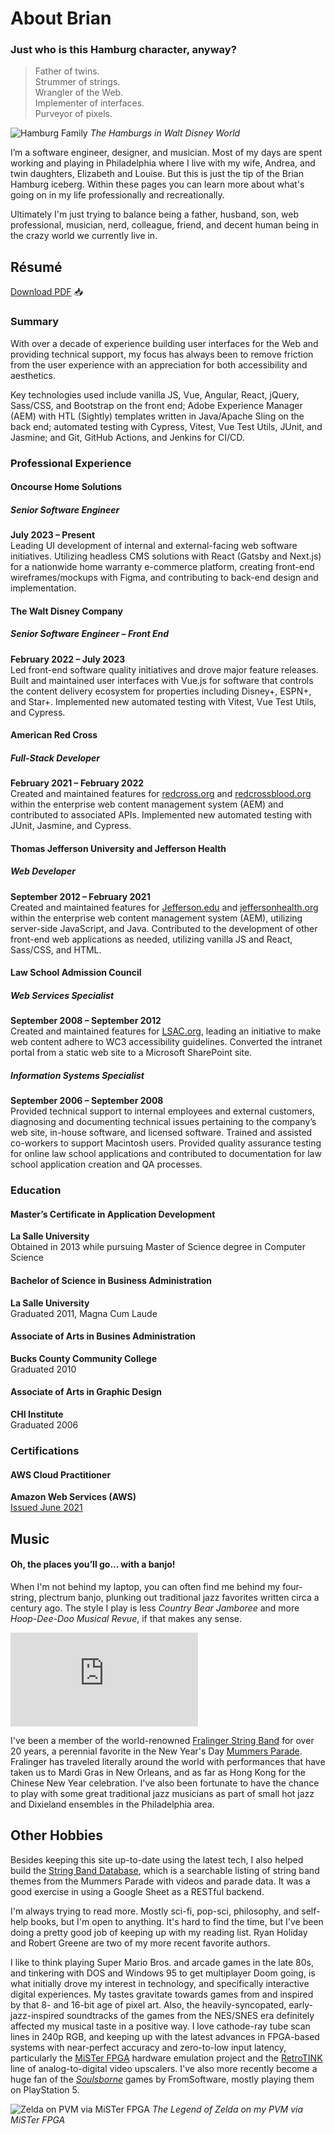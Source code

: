 # About Brian

### Just who is this Hamburg character, anyway?

> Father of twins.  
  Strummer of strings.  
  Wrangler of the Web.  
  Implementer of interfaces.  
  Purveyor of pixels.

![Hamburg Family](/images/pluto-polynesian.jpg)
*The Hamburgs in Walt Disney World*

I’m a software engineer, designer, and musician. Most of my days are spent working and playing in Philadelphia where I live with my wife, Andrea, and twin daughters, Elizabeth and Louise. But this is just the tip of the Brian Hamburg iceberg. Within these pages you can learn more about what's going on in my life professionally and recreationally.

Ultimately I'm just trying to balance being a father, husband, son, web professional, musician, nerd, colleague, friend, and decent human being in the crazy world we currently live in.

## Résumé

<a href="/Brian-Hamburg-resume-9-2023.pdf" target="_blank">Download PDF</a> :inbox_tray:

### Summary

With over a decade of experience building user interfaces for the Web and providing technical support, my focus has always been to remove friction from the user experience with an appreciation for both accessibility and aesthetics.

Key technologies used include vanilla JS, Vue, Angular, React, jQuery, Sass/CSS, and Bootstrap on the front end; Adobe Experience Manager (AEM) with HTL (Sightly) templates written in Java/Apache Sling on the back end; automated testing with Cypress, Vitest, Vue Test Utils, JUnit, and Jasmine; and Git, GitHub Actions, and Jenkins for CI/CD.

### Professional Experience

#### Oncourse Home Solutions
##### Senior Software Engineer
**July 2023 – Present**  
Leading UI development of internal and external-facing web software initiatives. Utilizing headless CMS solutions with React (Gatsby and Next.js) for a nationwide home warranty e-commerce platform, creating front-end wireframes/mockups with Figma, and contributing to back-end design and implementation.

#### The Walt Disney Company
##### Senior Software Engineer – Front End
**February 2022 – July 2023**  
Led front-end software quality initiatives and drove major feature releases. Built and maintained user interfaces with Vue.js for software that controls the content delivery ecosystem for properties including Disney+, ESPN+, and Star+. Implemented new automated testing with Vitest, Vue Test Utils, and Cypress.

#### American Red Cross
##### Full-Stack Developer
**February 2021 – February 2022**  
Created and maintained features for [redcross.org](https://redcross.org) and [redcrossblood.org](https://redcrossblood.org) within the enterprise web content management system (AEM) and contributed to associated APIs. Implemented new automated testing with JUnit, Jasmine, and Cypress.

#### Thomas Jefferson University and Jefferson Health
##### Web Developer
**September 2012 – February 2021**  
Created and maintained features for [Jefferson.edu](https://jefferson.edu) and [jeffersonhealth.org](https://jeffersonhealth.org) within the enterprise web content management system (AEM), utilizing server-side JavaScript, and Java. Contributed to the development of other front-end web applications as needed, utilizing vanilla JS and React, Sass/CSS, and HTML.

#### Law School Admission Council
##### Web Services Specialist
**September 2008 – September 2012**  
Created and maintained features for [LSAC.org](https://lsac.org), leading an initiative to make web content adhere to WC3 accessibility guidelines. Converted the intranet portal from a static web site to a Microsoft SharePoint site.
##### Information Systems Specialist
**September 2006 – September 2008**  
Provided technical support to internal employees and external customers, diagnosing and documenting technical issues pertaining to the company’s web site, in-house software, and licensed software. Trained and assisted co-workers to support Macintosh users. Provided quality assurance testing for online law school applications and contributed to documentation for law school application creation and QA processes.

### Education
#### Master’s Certificate in Application Development
**La Salle University**  
Obtained in 2013 while pursuing Master of Science degree in Computer Science
#### Bachelor of Science in Business Administration
**La Salle University**  
Graduated 2011, Magna Cum Laude
#### Associate of Arts in Busines Administration
**Bucks County Community College**  
Graduated 2010
#### Associate of Arts in Graphic Design
**CHI Institute**  
Graduated 2006

### Certifications
#### AWS Cloud Practitioner
**Amazon Web Services (AWS)**  
[Issued June 2021](https://www.credly.com/badges/2edb90a0-68d8-4928-8df7-fb86dedc227f)

## Music

#### Oh, the places you’ll go... with a banjo!

When I'm not behind my laptop, you can often find me behind my four-string, plectrum banjo, plunking out traditional jazz favorites written circa a century ago. The style I play is less *Country Bear Jamboree* and more *Hoop-Dee-Doo Musical Revue*, if that makes any sense.

<div class="video-container">
  <iframe src="https://www.youtube.com/embed/B62Kw4nDD88?rel=0" title="YouTube video player" frameborder="0" allow="accelerometer; autoplay; clipboard-write; encrypted-media; gyroscope; picture-in-picture" allowfullscreen></iframe>
</div>

I've been a member of the world-renowned [Fralinger String Band](https://www.fralinger.org) for over 20 years, a perennial favorite in the New Year's Day [Mummers Parade](https://www.fralinger.org/mummers-history). Fralinger has traveled literally around the world with performances that have taken us to Mardi Gras in New Orleans, and as far as Hong Kong for the Chinese New Year celebration. I've also been fortunate to have the chance to play with some great traditional jazz musicians as part of small hot jazz and Dixieland ensembles in the Philadelphia area.

## Other Hobbies

Besides keeping this site up-to-date using the latest tech, I also helped build the [String Band Database](http://stringbanddatabase.com), which is a searchable listing of string band themes from the Mummers Parade with videos and parade data. It was a good exercise in using a Google Sheet as a RESTful backend.

I'm always trying to read more. Mostly sci-fi, pop-sci, philosophy, and self-help books, but I'm open to anything. It's hard to find the time, but I've been doing a pretty good job of keeping up with my reading list. Ryan Holiday and Robert Greene are two of my more recent favorite authors.

I like to think playing Super Mario Bros. and arcade games in the late 80s, and tinkering with DOS and Windows 95 to get multiplayer Doom going, is what initially drove my interest in technology, and specifically interactive digital experiences. My tastes gravitate towards games from and inspired by that 8- and 16-bit age of pixel art. Also, the heavily-syncopated, early-jazz-inspired soundtracks of the games from the NES/SNES era definitely affected my musical taste in a positive way. I love cathode-ray tube scan lines in 240p RGB, and keeping up with the latest advances in FPGA-based systems with near-perfect accuracy and zero-to-low input latency, particularly the [MiSTer FPGA](https://github.com/MiSTer-devel/Wiki_MiSTer/wiki) hardware emulation project and the [RetroTINK](https://www.retrotink.com/product-page/5x-pro) line of analog-to-digital video upscalers. I've also more recently become a huge fan of the [*Soulsborne*](https://en.wikipedia.org/wiki/Souls_(series)) games by FromSoftware, mostly playing them on PlayStation 5.

![Zelda on PVM via MiSTer FPGA](/images/mister-zelda.jpeg)
*The Legend of Zelda on my PVM via MiSTer FPGA*
